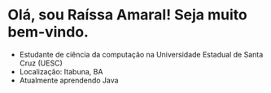 # Olá, sou Raíssa Amaral! Seja muito bem-vindo.

- Estudante de ciência da computação na Universidade Estadual de Santa Cruz (UESC)
- Localização: Itabuna, BA
- Atualmente aprendendo Java

